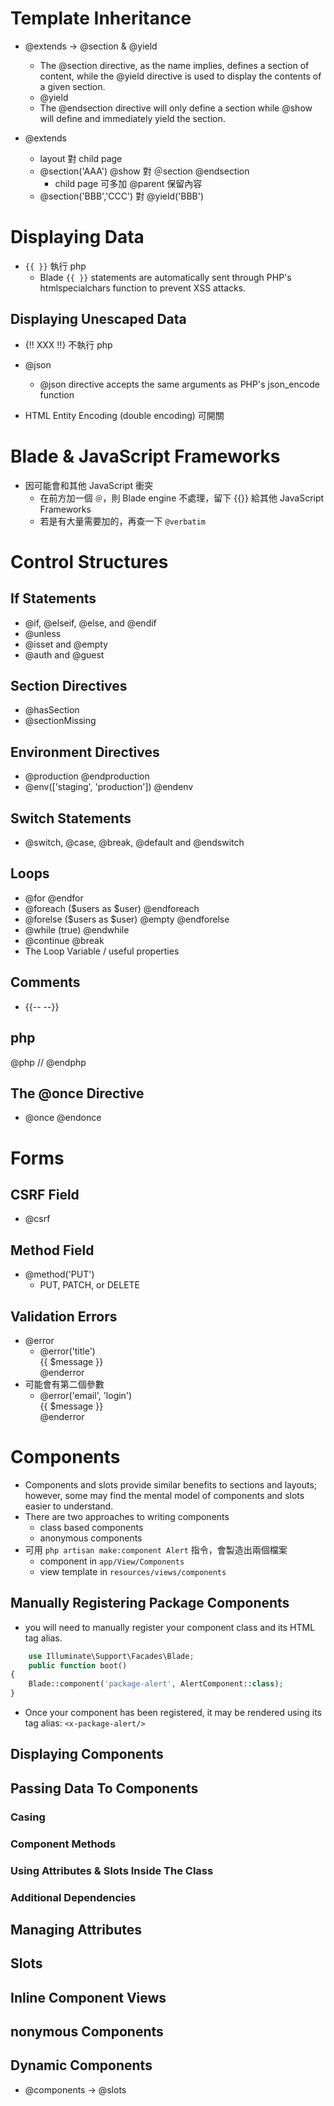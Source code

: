 # Template Inheritance
- @extends -> @section & @yield
    - The @section directive, as the name implies, defines a section of content, while the @yield directive is used to display the contents of a given section.
    - @yield 
    - The @endsection directive will only define a section while @show will define and immediately yield the section.

- @extends
    - layout 對 child page
    - @section('AAA') @show 對 ＠section @endsection
        - child page 可多加 @parent 保留內容
    - @section('BBB','CCC') 對 @yield('BBB')


# Displaying Data
- `{{ }}` 執行 php
    - Blade `{{ }}` statements are automatically sent through PHP's htmlspecialchars function to prevent XSS attacks.

## Displaying Unescaped Data
- {!! XXX !!} 不執行 php

- @json 
    - @json directive accepts the same arguments as PHP's json_encode function

- HTML Entity Encoding (double encoding) 可開關

# Blade & JavaScript Frameworks
- 因可能會和其他 JavaScript 衝突
    - 在前方加一個 `＠`，則 Blade engine 不處理，留下 {{}} 給其他 JavaScript Frameworks
    - 若是有大量需要加的，再查一下 `@verbatim`

# Control Structures
## If Statements
- @if, @elseif, @else, and @endif
- @unless
- @isset and @empty
- @auth and @guest

## Section Directives
- @hasSection
- @sectionMissing

## Environment Directives
- @production @endproduction
- @env(['staging', 'production']) @endenv

## Switch Statements
- @switch, @case, @break, @default and @endswitch

## Loops
- @for  @endfor
- @foreach ($users as $user)    @endforeach
- @forelse ($users as $user)    @empty  @endforelse
- @while (true) @endwhile
- @continue @break
- The Loop Variable / useful properties

## Comments
- {{-- --}}

## php
@php
    //
@endphp

## The @once Directive
- @once @endonce

# Forms
## CSRF Field
- @csrf

## Method Field
- @method('PUT')
    - PUT, PATCH, or DELETE

## Validation Errors
- @error
    - @error('title')
            <div class="alert alert-danger">{{ $message }}</div>
        @enderror
- 可能會有第二個參數
    - @error('email', 'login')
            <div class="alert alert-danger">{{ $message }}</div>
        @enderror

# Components
- Components and slots provide similar benefits to sections and layouts; however, some may find the mental model of components and slots easier to understand. 
- There are two approaches to writing components
    - class based components
    - anonymous components
- 可用 `php artisan make:component Alert` 指令，會製造出兩個檔案
    - component in `app/View/Components`
    - view template in `resources/views/components`
## Manually Registering Package Components
- you will need to manually register your component class and its HTML tag alias.
```php
    use Illuminate\Support\Facades\Blade;
    public function boot()
{
    Blade::component('package-alert', AlertComponent::class);
}
```
- Once your component has been registered, it may be rendered using its tag alias: `<x-package-alert/>`

## Displaying Components
## Passing Data To Components
### Casing
### Component Methods
### Using Attributes & Slots Inside The Class
### Additional Dependencies

## Managing Attributes
## Slots
## Inline Component Views
## nonymous Components
## Dynamic Components


- @components -> @slots